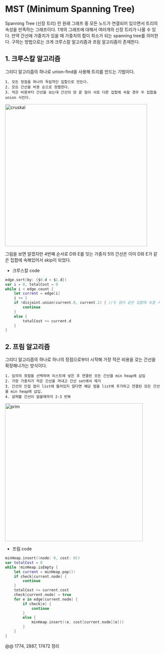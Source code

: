 # MST (Minimum Spanning Tree)
Spanning Tree (신장 트리) 란 원래 그래프 중 모든 노드가 연결되어 있으면서 트리의 속성을 만족하는 그래프이다. 1개의 그래프에 대해서 여러개의 신장 트리가 나올 수 있다. 만약 간선에 가중치가 있을 때 가중치의 합이 최소가 되는 spanning tree를 의미한다. 구하는 방법으로는 크게 크루스칼 알고리즘과 프림 알고리즘이 존재한다.
## 1. 크루스칼 알고리즘
그리디 알고리즘의 하나로 union-find을 사용해 트리를 만드는 기법이다.
```
1. 모든 정점을 하나의 독립적인 집합으로 만든다.
2. 모든 간선을 비용 순으로 정렬한다. 
3. 작은 비용부터 간선을 보는데 간선의 양 끝 점이 서로 다른 집합에 속할 경우 두 집합을 union 시킨다.
```

<img width="462" alt="cruskal" src="https://user-images.githubusercontent.com/78075226/120482598-3b542300-c3ec-11eb-89c6-935def0ae52b.png">

그림을 보면 알겠지만 4번째 순서로 D와 E를 잇는 가중치 5의 간선은 이미 D와 E가 같은 집합에 속해있어서 skip이 되었다. 

- 크루스칼 code
```swift
edge.sort(by: {$0.d < $1.d})
var i = 0, totalCost = 0
while i < edge.count {
    let current = edge[i]
    i += 1
    if !disjoint.union(current.0, current.1) { //두 점이 같은 집합에 속할 시
        continue
    }
    else {
        totalCost += current.d
    }
}
```

## 2. 프림 알고리즘
그리디 알고리즘의 하나로 하나의 정점으로부터 시작해 가장 작은 비용을 갖는 간선을 확장해나가는 방식이다.
```
1. 임의의 정점을 선택하여 리스트에 넣은 후 연결된 모든 간선을 min heap에 삽입
2. 가장 가중치가 작은 간선을 꺼내고 간선 set에서 제거
3. 간선의 인접 점이 list에 들어있지 않다면 해당 점을 list에 추가하고 연결된 모든 간선을 min heap에 삽입.
4. 살펴볼 간선이 없을때까지 2-3 반복
```

<img width="448" alt="prim" src="https://user-images.githubusercontent.com/78075226/120482623-41e29a80-c3ec-11eb-9ec7-127979e0b08c.png">

- 프림 code
```swift
minHeap.insert((node: 0, cost: 0))
var totalCost = 0
while !minHeap.isEmpty {
    let current = minHeap.pop()!
    if check[current.node] {
        continue
    }
    totalCost += current.cost
    check[current.node] = true
    for e in edge[current.node] {
        if check[e] {
            continue
        }
        else {
            minHeap.insert((e, cost[current.node][e]))
        }
    }
}
```
@@ 1774, 2887, 17472 정리
